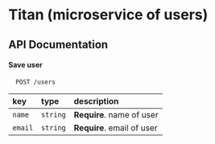 # Titan (microservice of users)

## API Documentation

#### Save user

```http
  POST /users
```

| key   | type       | description                                   |
| :---------- | :--------- | :------------------------------------------ |
| `name`      | `string` | **Require**. name of user |
| `email`      | `string` | **Require**. email of user |


